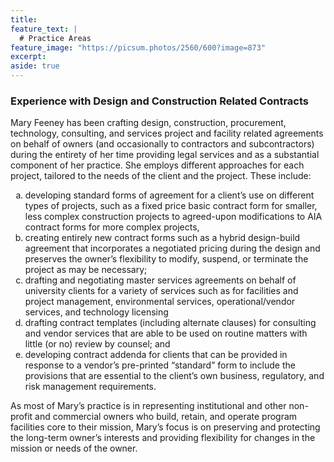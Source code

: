 ```yaml
---
title: 
feature_text: |
  # Practice Areas
feature_image: "https://picsum.photos/2560/600?image=873"
excerpt: 
aside: true
---
```


### Experience with Design and Construction Related Contracts

Mary Feeney has been crafting design, construction, procurement, technology, consulting, and services project and facility related agreements on behalf of owners (and occasionally to contractors and subcontractors) during the entirety of her time providing legal services and as a substantial component of her practice.  She employs different approaches for each project, tailored to the needs of the client and the project.  These include:
<ol type="a">
  <li> developing standard forms of agreement for a client’s use on different types of projects, such as a fixed price basic contract form for smaller, less complex construction projects to  agreed-upon modifications to AIA contract forms for more complex projects, </li>
  <li>  creating entirely new contract forms such as a hybrid design-build agreement that incorporates a negotiated pricing during the design and preserves the owner’s flexibility to modify, suspend, or terminate the project as may be necessary; </li>
  <li> drafting and negotiating master services agreements on behalf of university clients for a variety of services such as for facilities and project management, environmental services, operational/vendor services, and technology licensing </li>
  <li> drafting contract templates (including alternate clauses) for consulting and vendor services that are able to be used on routine matters with little (or no) review by counsel; and </li>
  <li> developing contract addenda for clients that can be provided in response to a vendor’s pre-printed “standard” form to include the provisions that are essential to the client’s own business, regulatory, and risk management requirements. </li> 
</ol>


As most of Mary’s practice is in representing institutional and other non-profit and commercial owners who build, retain, and operate program facilities core to their mission, Mary’s focus is on preserving and protecting the long-term owner’s interests and providing flexibility for changes in the mission or needs of the owner. 
